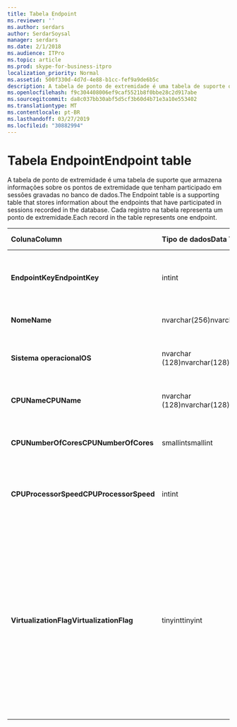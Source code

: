 ```yaml
---
title: Tabela Endpoint
ms.reviewer: ''
ms.author: serdars
author: SerdarSoysal
manager: serdars
ms.date: 2/1/2018
ms.audience: ITPro
ms.topic: article
ms.prod: skype-for-business-itpro
localization_priority: Normal
ms.assetid: 500f330d-4d7d-4e88-b1cc-fef9a9de6b5c
description: A tabela de ponto de extremidade é uma tabela de suporte que armazena informações sobre os pontos de extremidade que tenham participado em sessões gravadas no banco de dados. Cada registro na tabela representa um ponto de extremidade.
ms.openlocfilehash: f9c304408006ef9caf5521b8f0bbe28c2d917abe
ms.sourcegitcommit: da8c037bb30abf5d5cf3b60d4b71e3a10e553402
ms.translationtype: MT
ms.contentlocale: pt-BR
ms.lasthandoff: 03/27/2019
ms.locfileid: "30882994"
---
```

# <a name="endpoint-table"></a><span data-ttu-id="73a88-104">Tabela Endpoint</span><span class="sxs-lookup"><span data-stu-id="73a88-104">Endpoint table</span></span>
 
<span data-ttu-id="73a88-105">A tabela de ponto de extremidade é uma tabela de suporte que armazena informações sobre os pontos de extremidade que tenham participado em sessões gravadas no banco de dados.</span><span class="sxs-lookup"><span data-stu-id="73a88-105">The Endpoint table is a supporting table that stores information about the endpoints that have participated in sessions recorded in the database.</span></span> <span data-ttu-id="73a88-106">Cada registro na tabela representa um ponto de extremidade.</span><span class="sxs-lookup"><span data-stu-id="73a88-106">Each record in the table represents one endpoint.</span></span>
  
|<span data-ttu-id="73a88-107">**Coluna**</span><span class="sxs-lookup"><span data-stu-id="73a88-107">**Column**</span></span>|<span data-ttu-id="73a88-108">**Tipo de dados**</span><span class="sxs-lookup"><span data-stu-id="73a88-108">**Data Type**</span></span>|<span data-ttu-id="73a88-109">**Chave/índice**</span><span class="sxs-lookup"><span data-stu-id="73a88-109">**Key/Index**</span></span>|<span data-ttu-id="73a88-110">**Detalhes**</span><span class="sxs-lookup"><span data-stu-id="73a88-110">**Details**</span></span>|
|:-----|:-----|:-----|:-----|
|<span data-ttu-id="73a88-111">**EndpointKey**</span><span class="sxs-lookup"><span data-stu-id="73a88-111">**EndpointKey**</span></span> <br/> |<span data-ttu-id="73a88-112">int</span><span class="sxs-lookup"><span data-stu-id="73a88-112">int</span></span>  <br/> |<span data-ttu-id="73a88-113">Primária</span><span class="sxs-lookup"><span data-stu-id="73a88-113">Primary</span></span>  <br/> |<span data-ttu-id="73a88-114">Número exclusivo que identifica este ponto de extremidade.</span><span class="sxs-lookup"><span data-stu-id="73a88-114">Unique number identifying this endpoint.</span></span>  <br/> |
|<span data-ttu-id="73a88-115">**Nome**</span><span class="sxs-lookup"><span data-stu-id="73a88-115">**Name**</span></span> <br/> |<span data-ttu-id="73a88-116">nvarchar(256)</span><span class="sxs-lookup"><span data-stu-id="73a88-116">nvarchar(256)</span></span>  <br/> |<span data-ttu-id="73a88-117">Exclusivo</span><span class="sxs-lookup"><span data-stu-id="73a88-117">Unique</span></span>  <br/> |<span data-ttu-id="73a88-118">Nome do ponto de extremidade.</span><span class="sxs-lookup"><span data-stu-id="73a88-118">Endpoint name.</span></span>  <br/> |
|<span data-ttu-id="73a88-119">**Sistema operacional**</span><span class="sxs-lookup"><span data-stu-id="73a88-119">**OS**</span></span> <br/> |<span data-ttu-id="73a88-120">nvarchar (128)</span><span class="sxs-lookup"><span data-stu-id="73a88-120">nvarchar(128)</span></span>  <br/> | <br/> |<span data-ttu-id="73a88-121">Sistema operacional (SO) do ponto de extremidade.</span><span class="sxs-lookup"><span data-stu-id="73a88-121">Operating system (OS) of the endpoint.</span></span>  <br/> |
|<span data-ttu-id="73a88-122">**CPUName**</span><span class="sxs-lookup"><span data-stu-id="73a88-122">**CPUName**</span></span> <br/> |<span data-ttu-id="73a88-123">nvarchar (128)</span><span class="sxs-lookup"><span data-stu-id="73a88-123">nvarchar(128)</span></span>  <br/> ||<span data-ttu-id="73a88-124">Nome da CPU do ponto de extremidade.</span><span class="sxs-lookup"><span data-stu-id="73a88-124">CPU name of the endpoint.</span></span>  <br/> |
|<span data-ttu-id="73a88-125">**CPUNumberOfCores**</span><span class="sxs-lookup"><span data-stu-id="73a88-125">**CPUNumberOfCores**</span></span> <br/> |<span data-ttu-id="73a88-126">smallint</span><span class="sxs-lookup"><span data-stu-id="73a88-126">smallint</span></span>  <br/> ||<span data-ttu-id="73a88-127">Número de núcleos de CPU do ponto de extremidade.</span><span class="sxs-lookup"><span data-stu-id="73a88-127">Number of CPU cores of the endpoint.</span></span>  <br/> |
|<span data-ttu-id="73a88-128">**CPUProcessorSpeed**</span><span class="sxs-lookup"><span data-stu-id="73a88-128">**CPUProcessorSpeed**</span></span> <br/> |<span data-ttu-id="73a88-129">int</span><span class="sxs-lookup"><span data-stu-id="73a88-129">int</span></span>  <br/> ||<span data-ttu-id="73a88-130">Velocidade do processador da CPU do ponto de extremidade.</span><span class="sxs-lookup"><span data-stu-id="73a88-130">CPU processor speed of the endpoint.</span></span>  <br/> |
|<span data-ttu-id="73a88-131">**VirtualizationFlag**</span><span class="sxs-lookup"><span data-stu-id="73a88-131">**VirtualizationFlag**</span></span> <br/> |<span data-ttu-id="73a88-132">tinyint</span><span class="sxs-lookup"><span data-stu-id="73a88-132">tinyint</span></span>  <br/> || <span data-ttu-id="73a88-133">Sinalizador de bit que indica se o sistema está sendo executado em um ambiente virtualizado:</span><span class="sxs-lookup"><span data-stu-id="73a88-133">Bit flag that indicates if the system is running in a virtualized environment:</span></span> <br/>  <span data-ttu-id="73a88-134">0x0000 - nenhum</span><span class="sxs-lookup"><span data-stu-id="73a88-134">0x0000 - None</span></span> <br/>  <span data-ttu-id="73a88-135">0x0001 - Hyper-v</span><span class="sxs-lookup"><span data-stu-id="73a88-135">0x0001 - HyperV</span></span> <br/>  <span data-ttu-id="73a88-136">0x0002 - VMWare</span><span class="sxs-lookup"><span data-stu-id="73a88-136">0x0002 - VMWare</span></span> <br/>  <span data-ttu-id="73a88-137">0x0004 - virtual PC</span><span class="sxs-lookup"><span data-stu-id="73a88-137">0x0004 - Virtual PC</span></span> <br/>  <span data-ttu-id="73a88-138">0x0008 - Xen PC</span><span class="sxs-lookup"><span data-stu-id="73a88-138">0x0008 - Xen PC</span></span> <br/> |
   

